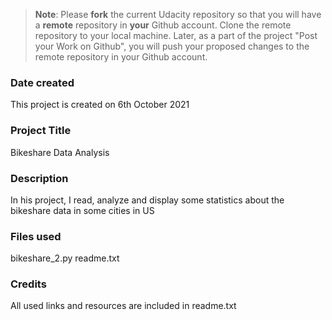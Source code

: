 >**Note**: Please **fork** the current Udacity repository so that you will have a **remote** repository in **your** Github account. Clone the remote repository to your local machine. Later, as a part of the project "Post your Work on Github", you will push your proposed changes to the remote repository in your Github account.

### Date created
This project is created on 6th October 2021

### Project Title
Bikeshare Data Analysis

### Description
In his project, I read, analyze and display some statistics about the bikeshare data in some cities in US

### Files used
bikeshare_2.py
readme.txt

### Credits
All used links and resources are included in readme.txt
